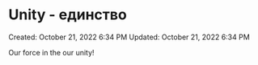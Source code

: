 # Unity - единство

Created: October 21, 2022 6:34 PM
Updated: October 21, 2022 6:34 PM

Our force in the our unity!